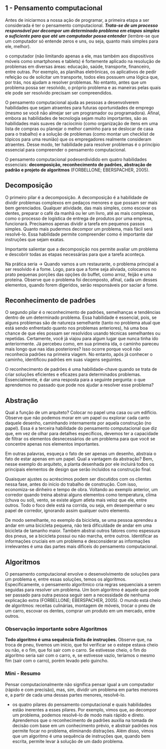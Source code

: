 ## 1 - Pensamento computacional 

Antes de iniciarmos a nossa ação de programar, a primeira etapa a ser considerada é ter o pensamento computacional. ***Trata-se de um processo responsável por decompor um determinado problema em etapas simples o suficiente para que até um computador possa entender*** (lembre-se que um computador só entende zeros e uns, ou seja, quanto mais simples para ele, melhor).

o computador (não limitando apenas a ele, mas também aos dispositivos móveis como smartphones e tablets) é fortemente aplicado na resolução de problemas em diversas áreas: educação, saúde, transporte, financeiro, entre outras. Por exemplo, as planilhas eletrônicas, os aplicativos de pedir refeição ou de solicitar um transporte, todos eles possuem uma lógica que, por trás, nos ajudam a resolver problemas. No entanto, antes que um problema possa ser resolvido, o próprio problema e as maneiras pelas quais ele pode ser resolvido precisam ser compreendidos.

O pensamento computacional ajuda as pessoas a desenvolverem habilidades que sejam atraentes para futuras oportunidades de emprego (mesmo se você não almejar ser um programador ou programadora). Afinal, embora as habilidades de tecnologia sejam muito importantes, são as habilidades mais suaves de raciocínio (como organização de itens em uma lista de compras ou planejar o melhor caminho para se deslocar de casa para o trabalho) e a solução de problemas (como montar um checklist de tópicos para uma reunião) que os empregadores realmente consideram atraentes. Desse modo, ter habilidade para resolver problemas é o princípio essencial para compreender o pensamento computacional.

O pensamento computacional podeserdividido em quatro ­habilidades essenciais: **decomposição, reconhecimento de padrões, abstração de padrão e projeto de algoritmos** (FORBELLONE; EBERSPACHER, 2005).

## Decomposição 

O primeiro pilar é a decomposição. 
A decomposição é a habilidade de dividir problemas complexos em pedaços menores e que possam ser mais bem gerenciados. Qualquer atividade, das mais simples, como escovar os dentes, preparar o café da manhã ou ler um livro, até as mais complexas, como o processo de logística de entrega de produtos por uma empresa, funcionará. Precisamos apenas dividir a tarefa em pequenos passos simples. Quanto mais pudermos decompor um problema, mais fácil será resolvê-lo. Essa habilidade permite compreender como é importante dar instruções que sejam exatas.

Importante salientar que a decomposição nos permite avaliar um problema e descobrir todas as etapas necessárias para que a tarefa aconteça. 

Na prática seria -> Quando vamos a um restaurante, o problema principal a ser resolvido é a fome. Logo, para que a fome seja aliviada, colocamos no prato pequenas porções das opções do buffet, como arroz, feijão e uma proteína. Observe que o problema foi decomposto, afinal, cada um desses elementos, quando forem digeridos, serão responsáveis por saciar a fome.

## Reconhecimento de padrões

O segundo pilar é o reconhecimento de padrões, semelhanças e tendências dentro de um determinado problema. Essa habilidade é essencial, pois, se alguns problemas são de natureza semelhante (tanto no problema atual que está sendo enfrentado quanto nos problemas anteriores), há uma boa chance de que eles possam ser resolvidos usando técnicas semelhantes ou repetidas. Certamente, você já viajou para algum lugar que nunca tinha ido anteriormente. Já percebeu como, em sua primeira ida, o caminho pareceu mais longo que nas idas posteriores? Isso ocorre porque você não reconhecia padrões na primeira viagem. No entanto, após já conhecer o caminho, identificou padrões em suas viagens seguintes.

O reconhecimento de padrões é uma habilidade-chave quando se trata de criar soluções eficientes e eficazes para determinados problemas. Essencialmente, é dar uma resposta para a seguinte pergunta: o que aprendemos no passado que pode nos ajudar a resolver esse problema?

## Abstração 

Qual a função de um arquiteto? Colocar no papel uma casa ou um edifício. Observe que não podemos morar em um papel ou explorar cada canto daquele desenho, caminhando internamente por aquela construção (no papel). Essa é a terceira habilidade do pensamento computacional que diz que, em vez de olhar para detalhes específicos, devemos ter a capacidade de filtrar os elementos desnecessários de um problema para que você se concentre apenas nos elementos importantes. 

Em outras palavras, esqueça o fato de ser apenas um desenho, abstraia o fato de estar apenas em um papel. Qual a vantagem da abstração? Bem, nesse exemplo do arquiteto, a planta desenhada por ele incluirá todos os principais elementos de design que serão incluídos na construção final. 

Quaisquer ajustes ou acréscimos podem ser discutidos com os clientes nessa fase, antes do início do trabalho de construção. Com isso, economiza-se dinheiro e tempo de obra. Voltando ao exemplo anterior, um corredor quando treina abstrai alguns elementos como temperatura, clima (chuva ou sol), vento, se existe algum atleta mais veloz que ele, entre outros. Todo o foco dele está na corrida, ou seja, em desempenhar o seu papel de corredor, ignorando assim qualquer outro elemento. 

De modo semelhante, no exemplo da bicicleta, se uma pessoa aprendeu a andar em uma bicicleta pequena, não terá dificuldade de andar em uma bicicleta de tamanho maior. Também abstrai outros fatores como espessura dos pneus, se a bicicleta possui ou não marcha, entre outros. Identificar as informações cruciais em um problema e desconsiderar as informações irrelevantes é uma das partes mais difíceis do pensamento computacional.

## Algoritmos 

O pensamento computacional envolve o desenvolvimento de soluções para um problema e, entre essas soluções, temos os algoritmos. Especificamente, o pensamento algorítmico cria regras sequenciais a serem seguidas para resolver um problema. Um bom algoritmo é aquele que pode ser passado para outra pessoa seguir sem a necessidade de nenhuma explicação extra (FORBELLONE; EBERSPACHER, 2005). O mundo está cheio de algoritmos: receitas culinárias, montagem de móveis, trocar o pneu de um carro, escovar os dentes, comprar um produto em um mercado, entre outros.

### Observação importante sobre Algoritmos
**Todo algoritmo é uma sequência finita de instruções.** Observe que, na troca de pneu, tivemos um início, que foi verificar se o estepe estava cheio ou não, e o fim, que foi sair com o carro. Se estivesse cheio, o fim do algoritmo seria sair com o carro, e, se estivesse vazio, teríamos o mesmo fim (sair com o carro), porém levado pelo guincho.

### Mini - Resumo
Pensar computacionalmente não significa pensar igual a um computador (rápido e com precisão), mas, sim, dividir um problema em partes menores e, a partir de cada uma dessas partes menores, resolvê-lo.
- os quatro pilares do pensamento computacional e quais habilidades estão inerentes a esses pilares. Por exemplo, vimos que, ao decompor um problema, podemos resolvê-lo de modo mais rápido e direto. Aprendemos que o reconhecimento de padrões auxilia na tomada de decisão com base em um conhecimento prévio, e abstrair padrões nos permite focar no problema, eliminando distrações. Além disso, vimos que um algoritmo é uma sequência de instruções que, quando bem escrita, permite levar à solução de um dado problema.